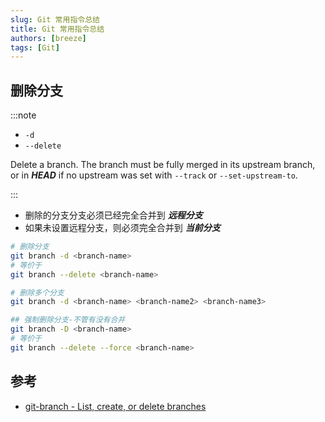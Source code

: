```yaml
---
slug: Git 常用指令总结
title: Git 常用指令总结
authors: [breeze]
tags: [Git]
---
```


## 删除分支

:::note

- `-d`
- `--delete`

Delete a branch. The branch must be fully merged in its upstream branch, or in ***HEAD*** if no upstream was set with `--track` or `--set-upstream-to`.


:::

- 删除的分支分支必须已经完全合并到 ***远程分支***
- 如果未设置远程分支，则必须完全合并到 ***当前分支***


```bash
# 删除分支
git branch -d <branch-name>
# 等价于
git branch --delete <branch-name>

# 删除多个分支
git branch -d <branch-name> <branch-name2> <branch-name3>

## 强制删除分支-不管有没有合并
git branch -D <branch-name>
# 等价于
git branch --delete --force <branch-name>
```


## 参考
- [git-branch - List, create, or delete branches](https://git-scm.com/docs/git-branch)
